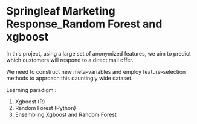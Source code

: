 # Springleaf Marketing Response_Random Forest and xgboost

In this project, using a large set of anonymized features, we aim to predict which customers will respond to a direct mail offer.

We need to construct new meta-variables and employ feature-selection methods to approach this dauntingly wide dataset.


Learning paradigm :

1.	Xgboost (R)
2.  Random Forest (Python)
3.	Ensembling Xgboost and Random Forest
